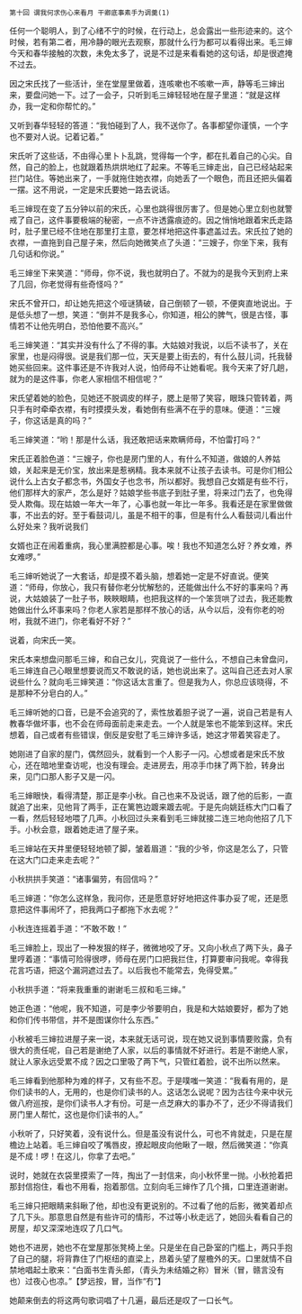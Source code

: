     第十回 谓我何求伤心来看月 干卿底事素手为调羹(1) 

   任何一个聪明人，到了心绪不宁的时候，在行动上，总会露出一些形迹来的。这个时候，若有第二者，用冷静的眼光去观察，那就什么行为都可以看得出来。毛三婶今天和春华接触的次数，未免太多了，说是不过是来看看她的这句话，却是很遮掩不过去。

   因之宋氏找了一些活计，坐在堂屋里做着，连咳嗽也不咳嗽一声，静等毛三婶出来，要盘问她一下。过了一会子，只听到毛三婶轻轻地在屋子里道：“就是这样办，我一定和你帮忙的。”

   又听到春华轻轻的答道：“我怕碰到了人，我不送你了。各事都望你谨慎，一个字也不要对人说。记着记着。”

   宋氏听了这些话，不由得心里卜卜乱跳，觉得每一个字，都在扎着自己的心尖。自然，自己的脸上，也就跟着热烘烘地红了起来。不等毛三婶走出，自己已经站起来拦门站住。等她出来了，一手就拖住她衣襟，向她丢了一个眼色，而且还把头偏着一摆。这不用说，一定是宋氏要她一路去说话。

   毛三婶现在变了五分钟以前的宋氏，心里也跳得很厉害了。但是她心里立刻也就警戒了自己，这件事要极端的秘密，一点不许透露痕迹的。因之悄悄地跟着宋氏走路时，肚子里已经不住地在那里打主意，要怎样地把这件事遮盖过去。宋氏拉了她的衣襟，一直拖到自己屋子来，然后向她微笑点了头道：“三嫂子，你坐下来，我有几句话和你说。”

   毛三婶坐下来笑道：“师母，你不说，我也就明白了。不就为的是我今天到府上来了几回，你老觉得有些奇怪吗？”

   宋氏不曾开口，却让她先把这个哑谜猜破，自己倒顿了一顿，不便爽直地说出。于是低头想了一想，笑道：“倒并不是我多心，你知道，相公的脾气，很是古怪，事情若不让他先明白，恐怕他要不高兴。”

   毛三婶笑道：“其实并没有什么了不得的事。大姑娘对我说，以后不读书了，关在家里，也是闷得很。说是我们那一位，天天是要上街去的，有什么鼓儿词，托我替她买些回来。这件事还是不许我对人说，怕师母不让她看呢。我今天来了好几趟，就为的是这件事，你老人家相信不相信呢？”

   宋氏望着她的脸色，见她还不脱调皮的样子，腮上是带了笑容，眼珠只管转着，两只手有时牵牵衣襟，有时摸摸头发，看她倒有些满不在乎的意味。便道：“三嫂子，你这话是真的吗？”

   毛三婶笑道：“哟！那是什么话，我还敢把话来欺瞒师母，不怕雷打吗？”

   宋氏正着脸色道：“三嫂子，你也是房门里的人，有什么不知道，做娘的人养姑娘，关起来是无价宝，放出来是惹祸精。我本来就不让孩子去读书。可是你们相公说什么上古女子都念书，外国女子也念书，所以都好。我想自己女婿是有些不行，他们那样大的家产，怎么是好？姑娘学些书底子到肚子里，将来过门去了，也免得受人欺侮。现在姑娘一年大一年了，心事也就一年比一年多。我看还是在家里做做事，不出去的好。至于看鼓词儿，虽是不相干的事，但是有什么人看鼓词儿看出什么好处来？我听说我们

   女婿也正在闹着重病，我心里满腔都是心事。唉！我也不知道怎么好？养女难，养女难啰。”

   毛三婶听她说了一大套话，却是摸不着头脑，想着她一定是不好直说。便笑道：“师母，你放心，我只有替你老分忧解愁的，还能做出什么不好的事来吗？再说，大姑娘装了一肚子书，䀹䀹眼睛，也把我这样的一个笨货哄了过去，我还能教她做出什么坏事来吗？你老人家若是那样不放心的话，从今以后，没有你老的吩咐，我就不进门，你老看好不好？”

   说着，向宋氏一笑。

   宋氏本来想盘问那毛三婶，和自己女儿，究竟说了一些什么，不想自己未曾盘问，毛三婶连自己心眼里想要说而又不敢说的话，她也说出来了。这叫自己还去对人家说些什么？就向毛三婶笑道：“你这话太言重了。但是我为人，你总应该晓得，不是那种不分皂白的人。”

   毛三婶听她的口音，已是不会追究的了，索性放着胆子说了一遍，说自己若是有人教春华做坏事，也不会在师母面前走来走去。一个人就是笨也不能笨到这样。宋氏想着，自己或者有些错误，倒反是安慰了毛三婶许多话，她这才带着笑容走了。

   她刚进了自家的屋门，偶然回头，就看到一个人影子一闪。心想或者是宋氏不放心，还在暗地里查访呢，也没有理会。走进房去，用凉手巾抹了两下脸，转身出来，见门口那人影子又是一闪。

   毛三婶眼快，看得清楚，那正是李小秋。自己也来不及说话，跟了他的后影，一直就追了出来，见他背了两手，正在篱笆边踱来踱去呢。于是先向姚廷栋大门口看了一看，然后轻轻地喂了几声。小秋回过头来看到毛三婶就接二连三地向他招了几下手。小秋会意，跟着她走进了屋子来。

   毛三婶站在天井里便轻轻地顿了脚，皱着眉道：“我的少爷，你这是怎么了，只管在这大门口走来走去呢？”

   小秋拱拱手笑道：“诸事偏劳，有回信吗？”

   毛三婶道：“你怎么这样急，我问你，还是愿意好好地把这件事办妥了呢，还是愿意把这件事闹坏了，把我两口子都拖下水去呢？”

   小秋连连摇着手道：“不敢不敢！”

   毛三婶脸上，现出了一种发狠的样子，微微地咬了牙。又向小秋点了两下头，鼻子里哼着道：“事情可险得很啰，师母在房门口把我拦住，打算要审问我呢。幸得我花言巧语，把这个漏洞遮过去了。以后我也不能常去，免得受累。”

   小秋拱手道：“将来我重重的谢谢毛三叔和毛三婶。”

   她正色道：“他呢，我不知道，可是李少爷要明白，我是和大姑娘要好，都为了她和你们传书带信，并不是图谋你什么东西。”

   小秋被毛三婶拉进屋子来一说，本来就无话可说，现在她又说到事情要败露，负有很大的责任呢，自己若是谢绝了人家，以后的事情就不好进行。若是不谢绝人家，就让人家永远受累不成？因之口里吸了两下气，只管红着脸，说不出所以然来。

   毛三婶看到他那种为难的样子，又有些不忍。于是噗嗤一笑道：“我看有用的，是你们读书的人，无用的，也是你们读书的人。这话怎么说呢？因为古往今来中状元做八府巡按，是你们读书人才有份。可是一点芝麻大的事办不了，还少不得请我们房门里人帮忙，这也是你们读书的人。”

   小秋听了，只好笑着，没有说什么。但是虽没有说什么，可也不肯就走，只是在屋檐边上站着。毛三婶自咬了嘴唇皮，撩起眼皮向他瞅了一眼，然后微笑道：“你真是不成！啰！在这儿，你拿了去吧。”

   说时，她就在衣袋里摸索了一阵，掏出了一封信来，向小秋怀里一抛。小秋抢着把那封信抱住，看也不用看，抱着那信。立刻向毛三婶作了几个揖，口里连道谢谢。

   毛三婶只把眼睛来斜瞅了他，却也没有更说别的。不过看了他的后影，微笑着却点了几下头。那意思自然是有些许可的情形，不过等小秋走远了，她回头看看自己的房屋，却又深深地连叹了几口气。

   她也不进房，她也不在堂屋那张凳椅上坐。只是坐在自己卧室的门槛上，两只手抱了自己的腿，将背靠住了门枢纽的直梁上，昂着头望了屋檐外的天。口里就情不自禁地唱起土歌来：“白面书生青头郎，（青头为未结婚之称）冒米（冒，赣言没有也）过夜心也凉。”【梦远按，冒，当作“冇”】

   她颠来倒去的将这两句歌词唱了十几遍，最后还是叹了一口长气。

